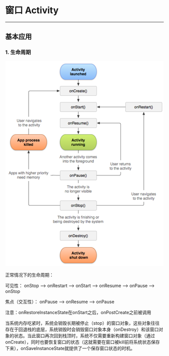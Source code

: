 # 窗口 Activity
***
## 基本应用

### 1. 生命周期

![](images/activity_lifecycle.png)

正常情况下的生命周期：

可见性： onStop ——> onRestart ——> onStart ——> onResume ——> onPause ——> onStop

焦点（交互性）： onPause ——> onResume ——> onPause

注意：onRestoreInstanceState在onStart之后，onPostCreate之前被调用

当系统内存吃紧时，系统会销毁长期被停止（stop）的窗口对象，这些对象往往存在于回退栈的底层，系统销毁时会销毁窗口对象本身（onDestroy）和该窗口对象的状态。当此窗口再次回到栈顶时，系统不仅需要重新构建窗口对象（通过onCreate），同时也要恢复窗口的状态（这就需要在窗口被kill前将系统状态保存下来），onSaveInstanceState就提供了一个保存窗口状态的时机。





                                                          

